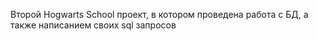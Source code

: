 Второй Hogwarts School проект, в котором проведена работа с БД, а также написанием своих sql запросов
